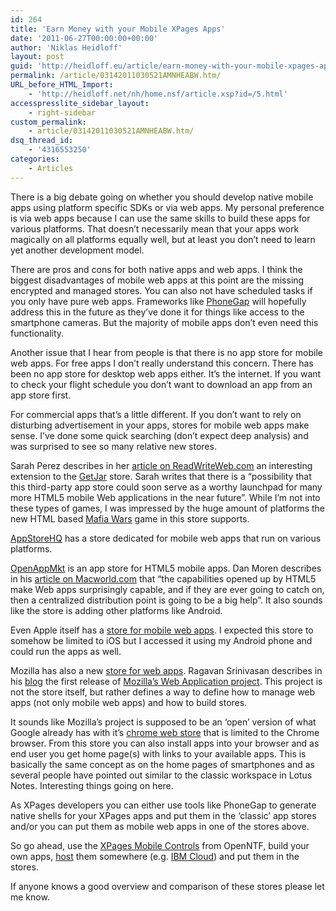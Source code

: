 ```yaml
---
id: 264
title: 'Earn Money with your Mobile XPages Apps'
date: '2011-06-27T00:00:00+00:00'
author: 'Niklas Heidloff'
layout: post
guid: 'http://heidloff.eu/article/earn-money-with-your-mobile-xpages-apps/'
permalink: /article/03142011030521AMNHEABW.htm/
URL_before_HTML_Import:
    - 'http://heidloff.net/nh/home.nsf/article.xsp?id=/5.html'
accesspresslite_sidebar_layout:
    - right-sidebar
custom_permalink:
    - article/03142011030521AMNHEABW.htm/
dsq_thread_id:
    - '4316553250'
categories:
    - Articles
---
```


 There is a big debate going on whether you should develop native mobile apps using platform specific SDKs or via web apps. My personal preference is via web apps because I can use the same skills to build these apps for various platforms. That doesn’t necessarily mean that your apps work magically on all platforms equally well, but at least you don’t need to learn yet another development model.

 There are pros and cons for both native apps and web apps. I think the biggest disadvantages of mobile web apps at this point are the missing encrypted and managed stores. You can also not have scheduled tasks if you only have pure web apps. Frameworks like [PhoneGap](http://heidloff.net/nh/home.nsf/dx/03032011023649AMNHEAXK.htm) will hopefully address this in the future as they’ve done it for things like access to the smartphone cameras. But the majority of mobile apps don’t even need this functionality.

 Another issue that I hear from people is that there is no app store for mobile web apps. For free apps I don’t really understand this concern. There has been no app store for desktop web apps either. It’s the internet. If you want to check your flight schedule you don’t want to download an app from an app store first.

 For commercial apps that’s a little different. If you don’t want to rely on disturbing advertisement in your apps, stores for mobile web apps make sense. I’ve done some quick searching (don’t expect deep analysis) and was surprised to see so many relative new stores.

 Sarah Perez describes in her [article on ReadWriteWeb.com](http://www.readwriteweb.com/mobile/2010/12/getjar-well-postitioned-to-be-html5-web-app-store.php) an interesting extension to the [GetJar](http://www.getjar.com/) store. Sarah writes that there is a “possibility that this third-party app store could soon serve as a worthy launchpad for many more HTML5 mobile Web applications in the near future”. While I’m not into these types of games, I was impressed by the huge amount of platforms the new HTML based [Mafia Wars](http://www.getjar.com/mobile/47682/mafia-wars-/?s=phones&f=1) game in this store supports.

[AppStoreHQ](http://web.appstorehq.com/) has a store dedicated for mobile web apps that run on various platforms.

[OpenAppMkt](http://www.openappmkt.com/) is an app store for HTML5 mobile apps. Dan Moren describes in his [article on Macworld.com](http://www.macworld.com/article/153072/2010/07/openappmkt.html) that “the capabilities opened up by HTML5 make Web apps surprisingly capable, and if they are ever going to catch on, then a centralized distribution point is going to be a big help”. It also sounds like the store is adding other platforms like Android.

 Even Apple itself has a [store for mobile web apps](http://www.apple.com/webapps/). I expected this store to somehow be limited to iOS but I accessed it using my Android phone and could run the apps as well.

 Mozilla has also a new [store for web apps](https://apps.mozillalabs.com/appdir/). Ragavan Srinivasan describes in his [blog](https://mozillalabs.com/blog/2011/03/first-developer-release-of-web-apps-project/) the first release of [Mozilla’s Web Application project](https://apps.mozillalabs.com/). This project is not the store itself, but rather defines a way to define how to manage web apps (not only mobile web apps) and how to build stores.

 It sounds like Mozilla’s project is supposed to be an ‘open’ version of what Google already has with it’s [chrome web store](https://chrome.google.com/webstore) that is limited to the Chrome browser. From this store you can also install apps into your browser and as end user you get home page(s) with links to your available apps. This is basically the same concept as on the home pages of smartphones and as several people have pointed out similar to the classic workspace in Lotus Notes. Interesting things going on here.

 As XPages developers you can either use tools like PhoneGap to generate native shells for your XPages apps and put them in the ‘classic’ app stores and/or you can put them as mobile web apps in one of the stores above.

 So go ahead, use the [XPages Mobile Controls](http://mobilecontrols.openntf.org/) from OpenNTF, build your own apps, [host](http://xpages.info/host) them somewhere (e.g. [IBM Cloud](https://www-147.ibm.com/cloud/enterprise/dashboard)) and put them in the stores.

 If anyone knows a good overview and comparison of these stores please let me know.
